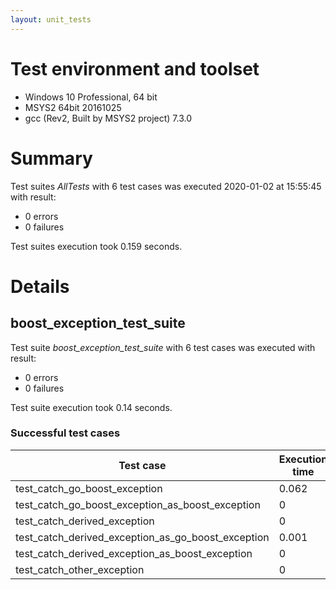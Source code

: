 ```yaml
---
layout: unit_tests
---
```


# Test environment and toolset 

* Windows 10 Professional, 64 bit
* MSYS2 64bit 20161025
* gcc (Rev2, Built by MSYS2 project) 7.3.0

# Summary

Test suites *AllTests* with 6 test cases was executed 2020-01-02 at 15:55:45 with result:

* 0 errors
* 0 failures

Test suites execution took 0.159 seconds.

# Details

## boost_exception_test_suite

Test suite *boost_exception_test_suite* with 6 test cases was executed with result:

* 0 errors
* 0 failures

Test suite execution took 0.14 seconds.

### Successful test cases

Test case|Execution time
-|-
test_catch_go_boost_exception | 0.062
test_catch_go_boost_exception_as_boost_exception | 0
test_catch_derived_exception | 0
test_catch_derived_exception_as_go_boost_exception | 0.001
test_catch_derived_exception_as_boost_exception | 0
test_catch_other_exception | 0
